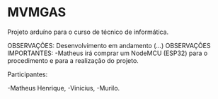 # MVMGAS
Projeto arduíno para o curso de técnico de informática.

OBSERVAÇÕES: Desenvolvimento em andamento (...)
OBSERVAÇÕES IMPORTANTES:
-Matheus irá comprar um NodeMCU (ESP32) para o procedimento e para a realização do projeto.

Participantes: 

-Matheus Henrique,
-Vinicius,
-Murilo.
